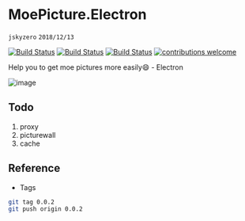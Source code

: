 # MoePicture.Electron
`jskyzero` `2018/12/13`

[![Build Status](https://app.travis-ci.com/jskyzero/MoePicture.Electron.svg?branch=master)](https://app.travis-ci.com/jskyzero/MoePicture.Electron)
[![Build Status](https://ci.appveyor.com/api/projects/status/github/jskyzero/MoePicture.Electron?svg=true)](https://ci.appveyor.com/project/jskyzero/moepicture-electron)
[![Build Status](https://jskyzero.visualstudio.com/MoePicture.Electron/_apis/build/status/MoePicture.Electron-CI?branchName=master)](https://jskyzero.visualstudio.com/MoePicture.Electron/_build/latest?definitionId=5&branchName=master)
[![contributions welcome](https://img.shields.io/badge/contributions-welcome-brightgreen.svg?style=flat)](https://github.com/Sushiscript/sushiscrip/issues)


Help you to get moe pictures more easily😄 - Electron

![image](https://user-images.githubusercontent.com/20439262/53457288-c7887a80-3a6c-11e9-8b12-be5dfe4d4a79.png)


## Todo

1. proxy
2. picturewall
3. cache


## Reference

+ Tags

```Bash
git tag 0.0.2
git push origin 0.0.2
```
